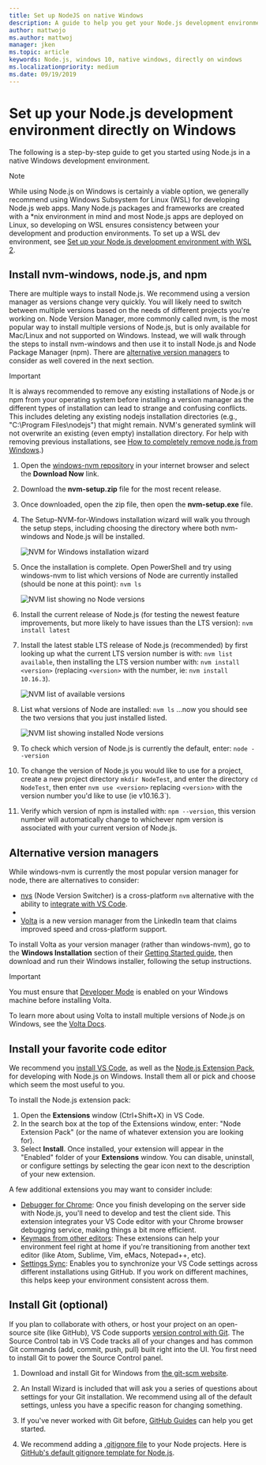 ```yaml
---
title: Set up NodeJS on native Windows
description: A guide to help you get your Node.js development environment set up directly on Windows.
author: mattwojo 
ms.author: mattwoj 
manager: jken
ms.topic: article
keywords: Node.js, windows 10, native windows, directly on windows
ms.localizationpriority: medium
ms.date: 09/19/2019
---
```


# Set up your Node.js development environment directly on Windows

The following is a step-by-step guide to get you started using Node.js in a native Windows development environment.

> [!NOTE]
> While using Node.js on Windows is certainly a viable option, we generally recommend using Windows Subsystem for Linux (WSL) for developing Node.js web apps. Many Node.js packages and frameworks are created with a *nix environment in mind and most Node.js apps are deployed on Linux, so developing on WSL ensures consistency between your development and production environments. To set up a WSL dev environment, see [Set up your Node.js development environment with WSL 2](./setup-on-wsl2.md).

## Install nvm-windows, node.js, and npm

There are multiple ways to install Node.js. We recommend using a version manager as versions change very quickly. You will likely need to switch between multiple versions based on the needs of different projects you're working on. Node Version Manager, more commonly called nvm, is the most popular way to install multiple versions of Node.js, but is only available for Mac/Linux and not supported on Windows. Instead, we will walk through the steps to install nvm-windows and then use it to install Node.js and Node Package Manager (npm). There are [alternative version managers](#alternative-version-managers) to consider as well covered in the next section.

> [!IMPORTANT]
> It is always recommended to remove any existing installations of Node.js or npm from your operating system before installing a version manager as the different types of installation can lead to strange and confusing conflicts. This includes deleting any existing nodejs installation directories (e.g., "C:\Program Files\nodejs") that might remain. NVM's generated symlink will not overwrite an existing (even empty) installation directory. For help with removing previous installations, see [How to completely remove node.js from Windows](https://stackoverflow.com/questions/20711240/how-to-completely-remove-node-js-from-windows).)

1. Open the [windows-nvm repository](https://github.com/coreybutler/nvm-windows#node-version-manager-nvm-for-windows) in your internet browser and select the **Download Now** link.
2. Download the **nvm-setup.zip** file for the most recent release.
3. Once downloaded, open the zip file, then open the **nvm-setup.exe** file.
4. The Setup-NVM-for-Windows installation wizard will walk you through the setup steps, including choosing the directory where both nvm-windows and Node.js will be installed.

    ![NVM for Windows installation wizard](../images/install-nvm-for-windows-wizard.png)

5. Once the installation is complete. Open PowerShell and try using windows-nvm to list which versions of Node are currently installed (should be none at this point): `nvm ls`

    ![NVM list showing no Node versions](../images/windows-nvm-powershell-no-node.png)

6. Install the current release of Node.js (for testing the newest feature improvements, but more likely to have issues than the LTS version): `nvm install latest`
7. Install the latest stable LTS release of Node.js (recommended) by first looking up what the current LTS version number is with: `nvm list available`, then installing the LTS version number with: `nvm install <version>` (replacing `<version>` with the number, ie: `nvm install 10.16.3`).

    ![NVM list of available versions](../images/windows-nvm-list.png)

8. List what versions of Node are installed: `nvm ls` ...now you should see the two versions that you just installed listed.

    ![NVM list showing installed Node versions](../images/windows-nvm-node-installs.png)

9. To check which version of Node.js is currently the default, enter: `node --version`
10. To change the version of Node.js you would like to use for a project, create a new project directory `mkdir NodeTest`, and enter the directory `cd NodeTest`, then enter `nvm use <version>` replacing `<version>` with the version number you'd like to use (ie v10.16.3`).
11. Verify which version of npm is installed with: `npm --version`, this version number will automatically change to whichever npm version is associated with your current version of Node.js.

## Alternative version managers

While windows-nvm is currently the most popular version manager for node, there are alternatives to consider:

- [nvs](https://github.com/jasongin/nvs) (Node Version Switcher) is a cross-platform `nvm` alternative with the ability to [integrate with VS Code](https://github.com/jasongin/nvs/blob/master/doc/VSCODE.md).
- 
- [Volta](https://github.com/volta-cli/volta#installing-volta) is a new version manager from the LinkedIn team that claims improved speed and cross-platform support.

To install Volta as your version manager (rather than windows-nvm), go to the **Windows Installation** section of their [Getting Started guide](https://docs.volta.sh/guide/getting-started), then download and run their Windows installer, following the setup instructions.

> [!IMPORTANT]
> You must ensure that [Developer Mode](https://docs.microsoft.com/windows/uwp/get-started/enable-your-device-for-development#accessing-settings-for-developers) is enabled on your Windows machine before installing Volta.

To learn more about using Volta to install multiple versions of Node.js on Windows, see the [Volta Docs](https://docs.volta.sh/guide/understanding#managing-your-toolchain).

## Install your favorite code editor

We recommend you [install VS Code](https://code.visualstudio.com), as well as the [Node.js Extension Pack](https://marketplace.visualstudio.com/items?itemName=waderyan.nodejs-extension-pack), for developing with Node.js on Windows. Install them all or pick and choose which seem the most useful to you.

To install the Node.js extension pack:

1. Open the **Extensions** window (Ctrl+Shift+X) in VS Code.
2. In the search box at the top of the Extensions window, enter: "Node Extension Pack" (or the name of whatever extension you are looking for).
3. Select **Install**. Once installed, your extension will appear in the "Enabled" folder of your **Extensions** window. You can disable, uninstall, or configure settings by selecting the gear icon next to the description of your new extension.

A few additional extensions you may want to consider include:

- [Debugger for Chrome](https://code.visualstudio.com/blogs/2016/02/23/introducing-chrome-debugger-for-vs-code): Once you finish developing on the server side with Node.js, you'll need to develop and test the client side. This extension integrates your VS Code editor with your Chrome browser debugging service, making things a bit more efficient.
- [Keymaps from other editors](https://marketplace.visualstudio.com/search?target=VSCode&category=Keymaps&sortBy=Downloads): These extensions can help your environment feel right at home if you're transitioning from another text editor (like Atom, Sublime, Vim, eMacs, Notepad++, etc).
- [Settings Sync](https://marketplace.visualstudio.com/items?itemName=Shan.code-settings-sync): Enables you to synchronize your VS Code settings across different installations using GitHub. If you work on different machines, this helps keep your environment consistent across them.

## Install Git (optional)

If you plan to collaborate with others, or host your project on an open-source site (like GitHub), VS Code supports [version control with Git](https://code.visualstudio.com/docs/editor/versioncontrol#_git-support). The Source Control tab in VS Code tracks all of your changes and has common Git commands (add, commit, push, pull) built right into the UI. You first need to install Git to power the Source Control panel.

1. Download and install Git for Windows from [the git-scm website](https://git-scm.com/download/win).

2. An Install Wizard is included that will ask you a series of questions about settings for your Git installation. We recommend using all of the default settings, unless you have a specific reason for changing something.

3. If you've never worked with Git before, [GitHub Guides](https://guides.github.com/) can help you get started.

4. We recommend adding a [.gitignore file](https://help.github.com/en/articles/ignoring-files) to your Node projects. Here is [GitHub's default gitignore template for Node.js](https://github.com/github/gitignore/blob/master/Node.gitignore).
